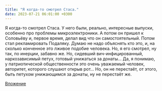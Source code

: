```yaml
---
title: "Я когда-то смотрел Стаса."
date: 2023-07-21 06:01:00 +0300
---
```


Я когда-то смотрел Стаса.
У него были, реально, интересные выпуски, особенно про проблемы микроэлектроники.
А потом он пришел к Соловьёву и, первое время, делал вид что он самостоятельный.
Потом стал рекламировать Подаляку. Думаю не надо объяснять кто это, и, на сколько конченное это лживое подобие человека.
Но, я его смотрел, ну так, по инерции, забавно же.
Но, сидевший вич-инфицированный, наркозависимый петух, готовый унижаться за донаты... Да, я понимаю, у патриотической общественности это очень уважаемый человек, авторитет, которого слушают открыв рот... Но, он не перестаёт, от этого, быть петухом унижающимся за донаты, ну не перестаёт же.

[Вложение](/assets/vk_photos/3/BXAy_pKq9hU.jpg)
